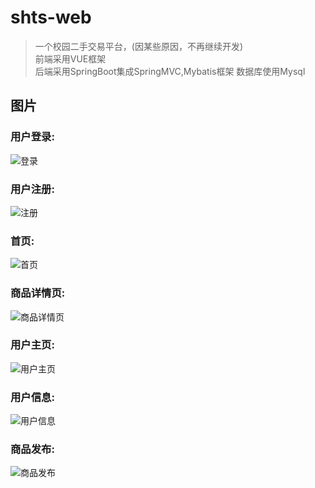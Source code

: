 # shts-web

> 一个校园二手交易平台，(因某些原因，不再继续开发)  
> 前端采用VUE框架  
> 后端采用SpringBoot集成SpringMVC,Mybatis框架
> 数据库使用Mysql
## 图片
### 用户登录:
![登录](img/login.png)
### 用户注册:
![注册](img/register.png)
### 首页:
![首页](img/index.png)
### 商品详情页:
![商品详情页](img/goodsdetail.png)
### 用户主页:
![用户主页](img/home.png)
### 用户信息:
![用户信息](img/userinfo.png)
### 商品发布:
![商品发布](img/publish.png)